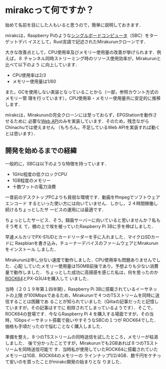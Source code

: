 # mirakcって何ですか？

始めて名前を目にした人もいると思うので，簡単に説明しておきます．

mirakcは，Raspberry Piのような[シングルボードコンピュータ]（SBC）をターゲットデバ
イスとして，Rust言語で記述されたMirakurunクローンです．

大きな改善点として，CPU使用率及びメモリー使用量の改善が挙げられます．例えば，８
チャンネル同時ストリーミング時のリソース使用効率が，Mirakurunと比べて以下のよう
に向上しています．

* CPU使用率は2/3
* メモリー使用量は1/60

また，GCを使用しない実装となっていることから（一部，参照カウント方式のメモリー管
理を行っています），CPU使用率・メモリー使用量共に安定的に推移します．

mirakcは，Mirakurunの完全クローンには至っておらず，EPGStationを動作させるために
必要な[Web API]のみを実装しています．そのため，残念ながらChinachuでは使えません
（もちろん，不足しているWeb APIを実装すれば動くとは思います）．

## 開発を始めるまでの経緯

一般的に，SBCは以下のような特徴を持っています．

* 1GHz程度の低クロックCPU
* 1GB程度のメモリー
* 十数ワットの電力消費

一昔前のデスクトップPCよりも貧弱な環境です．動画をffmpegでソフトウェアエンコード
するといった使い方には向いていません．しかし，２４時間稼働し続けるちょっとしたサ
ービスの運用には最適です．

ちょっとしたサービス．そう，録画サーバーに向いていると思いませんか？私もそう考え
て，棚の上で埃を被っていたRaspberry Pi 3Bに手を伸ばしました．

早速メルカリでPX-S1UDとカードリーダーを手に入れました．マイクロSDカードに
Raspbianを書き込み，チューナーデバイスのファームウェアとMirakurunをインストール
しました．

Mirakurunは申し分ない速度で動作しました．CPU使用率も問題ありませんでした．心配
していたメモリー使用量は150MB前後であり，予想よりも少ない消費量で動作しました．
ちょっとした成功に高揚感を感じた私は，何を思ったのか[ROCK64]とPX-Q3U4を購入して
いました．

当時（２０１９年第１四半期），Raspberry Pi 3Bに搭載されているイーサネットの上限
が100Mbpsであるため，Mirakurunで４つのTSストリームを同時に送信することは困難であ
ることが知られていました（Qiitaの記事だったと記憶していますが，その記事はすでに
削除されてしまっているようです）．そこで，ROCK64の登場です．今ならRaspberry Pi 4
を購入する場面ですが，その当時，1Gbpsイーサネット搭載で扱いやすそうなSBCの１つが
ROCK64でした．価格も手頃だったので悩むことなく購入しました．

準備を整え，８つのTSストリームの同時送信を試したところ，メモリーが枯渇しました．
後で分かったことですが，Mirakurunでも2GBあれば８つのTSストリームを同時送信可能で
す．当時私が使用していたROCK64に搭載されていたメモリーは1GB．ROCK64のメモリーの
ラインナップ1/2/4GB．数千円をケチって安いのを買ったことがmirakc開発の始まりとな
りました．

[シングルボードコンピュータ]: https://ja.wikipedia.org/wiki/%E3%82%B7%E3%83%B3%E3%82%B0%E3%83%AB%E3%83%9C%E3%83%BC%E3%83%89%E3%82%B3%E3%83%B3%E3%83%94%E3%83%A5%E3%83%BC%E3%82%BF
[Web API]: https://github.com/mirakc/mirakc/blob/master/docs/web-api.md
[ROCK64]: https://wiki.pine64.org/index.php/ROCK64
